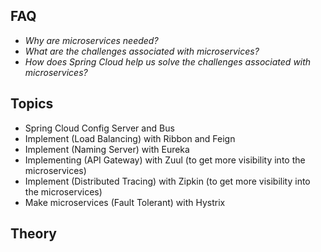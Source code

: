 ## FAQ
- _Why are microservices needed?_
- _What are the challenges associated with microservices?_
- _How does Spring Cloud help us solve the challenges associated with microservices?_
## Topics
- Spring Cloud Config Server and Bus
- Implement (Load Balancing) with Ribbon and Feign
- Implement (Naming Server) with Eureka
- Implementing (API Gateway) with Zuul (to get more visibility into the microservices)
- Implement (Distributed Tracing) with Zipkin (to get more visibility into the microservices)
- Make microservices (Fault Tolerant) with Hystrix
## Theory